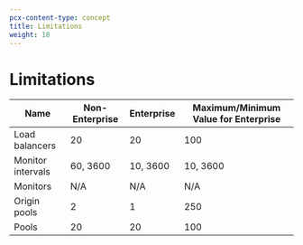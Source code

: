```yaml
---
pcx-content-type: concept
title: Limitations
weight: 18
---
```

# Limitations
| Name | Non-Enterprise | Enterprise | Maximum/Minimum Value for Enterprise |
| --- | --- | --- | --- |
| Load balancers | 20 | 20 | 100 |
| Monitor intervals | 60, 3600 | 10, 3600 | 10, 3600 |
| Monitors | N/A | N/A | N/A |
| Origin pools | 2 | 1 | 250 |
| Pools | 20 | 20 | 100 |